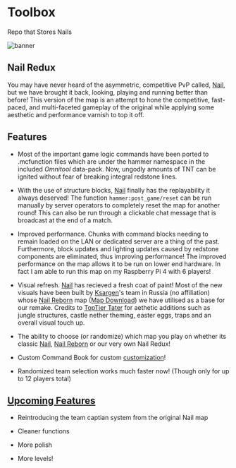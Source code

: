 # Toolbox
Repo that Stores Nails

![banner](https://user-images.githubusercontent.com/63136603/139593770-0238d77f-f115-43d4-bf17-06d7cf5e22ee.png)

## Nail Redux
You may have never heard of the asymmetric, competitive PvP called, [Nail](https://www.planetminecraft.com/project/nail---by-whiskey-brigade/), but we have brought it back, looking, playing and running better than before! This version of the map is an attempt to hone the competitive, fast-paced, and multi-faceted gameplay of the original while applying some aesthetic and performance varnish to top it off.

## Features
- Most of the important game logic commands have been ported to .mcfunction files which are under the hammer namespace in the included _Omnitool_ data-pack. Now, ungodly amounts of TNT can be ignited without fear of breaking integral redstone lines.

- With the use of structure blocks, [Nail](https://www.planetminecraft.com/project/nail---by-whiskey-brigade/) finally has the replayability it always deserved! The function `hammer:post_game/reset` can be run manually by server operators to completely reset the map for another round! This can also be run through a clickable chat message that is broadcast at the end of a match.

- Improved performance. Chunks with command blocks needing to remain loaded on the LAN or dedicated server are a thing of the past. Furthermore, block updates and lighting updates caused by redstone components are eliminated, thus improving performance! The improved performance on the map allows it to be run on lower end hardware. In fact I am able to run this map on my Raspberry Pi 4 with 6 players!

- Visual refresh. [Nail](https://www.planetminecraft.com/project/nail---by-whiskey-brigade/) has recieved a fresh coat of paint! Most of the new visuals have been built by [Ksargen](https://www.minecraftforum.net/members/Ksargen/posts)'s team in Russia (no affiliation) whose [Nail Reborn](https://www.minecraftforum.net/forums/mapping-and-modding-java-edition/maps/3037410-nail-reborn-1-16-pvp-minecraft-map-for-8-12) map ([Map Download](https://drive.google.com/file/d/156OyrQ4g6y_yRRN8-tIwiz59RnxP-xkE/view)) we have utilised as a base for our remake. Credits to [TopTier Tater](https://www.youtube.com/channel/UCkujbF92OVn20eEgJgW1bAg) for aethetic additions such as jungle structures, castle nether theming, easter eggs, traps and an overall visual touch up.

- The ability to choose (or randomize) which map you play on whether its classic [Nail](https://www.planetminecraft.com/project/nail---by-whiskey-brigade/), [Nail Reborn](https://www.minecraftforum.net/forums/mapping-and-modding-java-edition/maps/3037410-nail-reborn-1-16-pvp-minecraft-map-for-8-12) or our very own Nail Redux!

- Custom Command Book for custom [customization](https://github.com/DarkCurseBreaker/Toolbox/wiki/Customization)!

- Randomized team selection works much faster now! (Though only for up to 12 players total)

## [Upcoming Features](https://github.com/DarkCurseBreaker/Toolbox/milestones)
- Reintroducing the team captian system from the original Nail map

- Cleaner functions

- More polish

- More levels!
